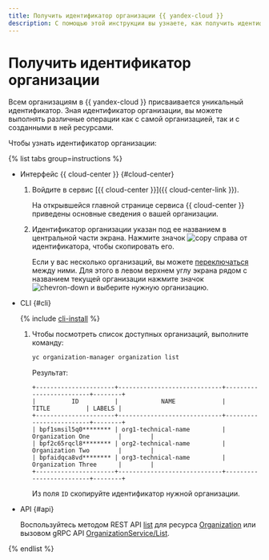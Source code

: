 ```yaml
---
title: Получить идентификатор организации {{ yandex-cloud }}
description: С помощью этой инструкции вы узнаете, как получить идентификатор организации {{ yandex-cloud }}.
---
```


# Получить идентификатор организации

Всем организациям в {{ yandex-cloud }} присваивается уникальный идентификатор. Зная идентификатор организации, вы можете выполнять различные операции как с самой организацией, так и с созданными в ней ресурсами.

Чтобы узнать идентификатор организации:

{% list tabs group=instructions %}

- Интерфейс {{ cloud-center }} {#cloud-center}

  1. Войдите в сервис [{{ cloud-center }}]({{ cloud-center-link }}).

      На открывшейся главной странице сервиса {{ cloud-center }} приведены основные сведения о вашей организации. 

  1. Идентификатор организации указан под ее названием в центральной части экрана. Нажмите значок ![copy](../../_assets/console-icons/copy.svg) справа от идентификатора, чтобы скопировать его.

      Если у вас несколько организаций, вы можете [переключаться](./manage-organizations.md#switch-to-another-org) между ними. Для этого в левом верхнем углу экрана рядом с названием текущей организации нажмите значок ![chevron-down](../../_assets/console-icons/chevron-down.svg) и выберите нужную организацию.

- CLI {#cli}

  {% include [cli-install](../../_includes/cli-install.md) %}

  1. Чтобы посмотреть список доступных организаций, выполните команду:

      ```bash
      yc organization-manager organization list
      ```

      Результат:

      ```text
      +----------------------+-----------------------------+-------------------------+--------+
      |          ID          |            NAME             |          TITLE          | LABELS |
      +----------------------+-----------------------------+-------------------------+--------+
      | bpf1smsil5q0******** | org1-technical-name         | Organization One        |        |
      | bpf2c65rqcl8******** | org2-technical-name         | Organization Two        |        |
      | bpfaidqca8vd******** | org3-technical-name         | Organization Three      |        |
      +----------------------+-----------------------------+-------------------------+--------+
      ```

      Из поля `ID` скопируйте идентификатор нужной организации.

- API {#api}

    Воспользуйтесь методом REST API [list](../../organization/api-ref/Organization/list.md) для ресурса [Organization](../../organization/api-ref/Organization/index.md) или вызовом gRPC API [OrganizationService/List](../../organization/api-ref/grpc/organization_service.md#List).

{% endlist %}
